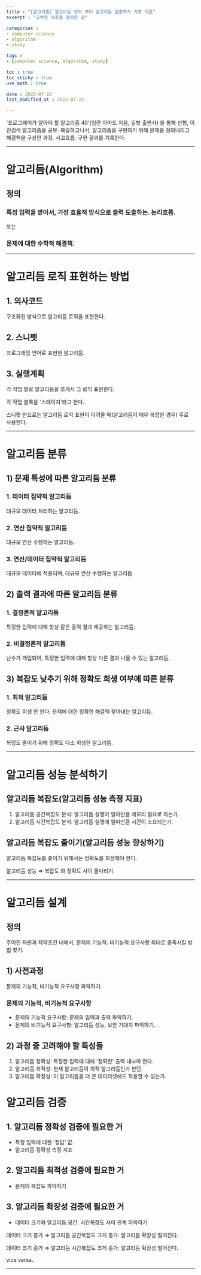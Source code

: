 ```yaml
---
title : "[알고리즘] 알고리듬 정의 부터 알고리듬 검증까지 기초 이론"
excerpt : "공부한 내용을 정리한 글"

categories : 
- computer science
- algorithm
- study 

tags : 
- [computer science, algorithm, study]

toc : true 
toc_sticky : true 
use_math : true

date : 2022-07-22
last_modified_at : 2022-07-22

---
```


'프로그래머가 알아야 할 알고리즘 40'(임란 아마드 지음, 길벗 출판사) 을 통해 선형, 이진검색 알고리즘을 공부. 복습하고나서, 알고리즘을 구현하기 위해 문제를 정의내리고 해결책을 구상한 과정. 사고흐름. 구현 결과를 기록한다. 

---

# 알고리듬(Algorithm)

## 정의

### 특정 입력을 받아서, 가장 효율적 방식으로 출력 도출하는. 논리흐름. 

또는 

### 문제에 대한 수학적 해결책. 

---

# 알고리듬 로직 표현하는 방법 

## 1. 의사코드 

구조화된 방식으로 알고리듬 로직을 표현한다. 

## 2. 스니펫 

프로그래밍 언어로 표현한 알고리듬. 

## 3. 실행계획 

각 작업 별로 알고리듬을 쪼개서 그 로직 표현한다. 

각 작업 블록을 '스테이지'라고 한다. 

스니펫 만으로는 알고리듬 로직 표현이 어려울 때(알고리듬이 매우 복잡한 경우) 주로 사용한다. 

---

# 알고리듬 분류 

## 1) 문제 특성에 따른 알고리듬 분류 

### 1. 데이터 집약적 알고리듬 

대규모 데이터 처리하는 알고리듬. 

### 2. 연산 집약적 알고리듬 

대규모 연산 수행하는 알고리듬. 

### 3. 연산/데이터 집약적 알고리듬 

대규모 데이터에 적용되며, 대규모 연산 수행하는 알고리듬 

## 2) 출력 결과에 따른 알고리듬 분류 

### 1. 결정론적 알고리듬 

특정한 입력에 대해 항상 같은 출력 결과 제공하는 알고리듬. 

### 2. 비결정론적 알고리듬 

난수가 개입되어, 특정한 입력에 대해 항상 다른 결과 나올 수 있는 알고리듬. 

## 3) 복잡도 낮추기 위해 정확도 희생 여부에 따른 분류 

### 1. 최적 알고리듬 

정확도 희생 안 한다. 문제에 대한 정확한 해결책 찾아내는 알고리듬. 

### 2. 근사 알고리듬 

복잡도 줄이기 위해 정확도 다소 희생한 알고리듬. 

---

# 알고리듬 성능 분석하기 

## 알고리듬 복잡도(알고리듬 성능 측정 지표)

1. 알고리듬 공간복잡도 분석: 알고리듬 실행이 얼마만큼 메모리 필요로 하는가. 
2. 알고리듬 시간복잡도 분석: 알고리듬 실행에 얼마만큼 시간이 소요되는가. 

## 알고리듬 복잡도 줄이기(알고리듬 성능 향상하기)

알고리듬 복잡도를 줄이기 위해서는 정확도를 희생해야 한다. 

알고리듬 성능 $\Rightarrow$ 복잡도 와 정확도 사이 줄다리기. 

---

# 알고리듬 설계 

## 정의 

주어진 자원과 제약조건 내에서, 문제의 기능적. 비기능적 요구사항 최대로 충족시킬 방법 찾기. 

## 1) 사전과정 

문제의 기능적, 비기능적 요구사항 파악하기. 

### 문제의 기능적, 비기능적 요구사항

- 문제의 기능적 요구사항: 문제의 입력과 출력 파악하기. 
- 문제의 비기능적 요구사항: 알고리듬 성능, 보안 기대치 파악하기. 

## 2) 과정 중 고려해야 할 특성들

1. 알고리듬 정확성: 특정한 입력에 대해 '정확한' 출력 내놔야 한다. 
2. 알고리듬 최적성: 현재 알고리듬이 최적 알고리듬인가 판단. 
3. 알고리듬 확장성: 이 알고리듬을 더 큰 데이터셋에도 적용할 수 있는가. 

# 알고리듬 검증 

## 1. 알고리듬 정확성 검증에 필요한 거

- 특정 입력에 대한 '정답' 값. 
- 알고리듬 정확성 측정 지표 

## 2. 알고리듬 최적성 검증에 필요한 거 

- 문제의 복잡도 파악하기 

## 3. 알고리듬 확장성 검증에 필요한 거 

- 데이터 크기와 알고리듬 공간. 시간복잡도 사이 관계 파악하기 

데이터 크기 증가 $\Rightarrow$ 알고리듬 공간복잡도 크게 증가: 알고리듬 확장성 떨어진다.

데이터 크기 증가 $\Rightarrow$ 알고리듬 시간복잡도 크게 증가: 알고리듬 확장성 떨어진다. 

vice versa. 

---










